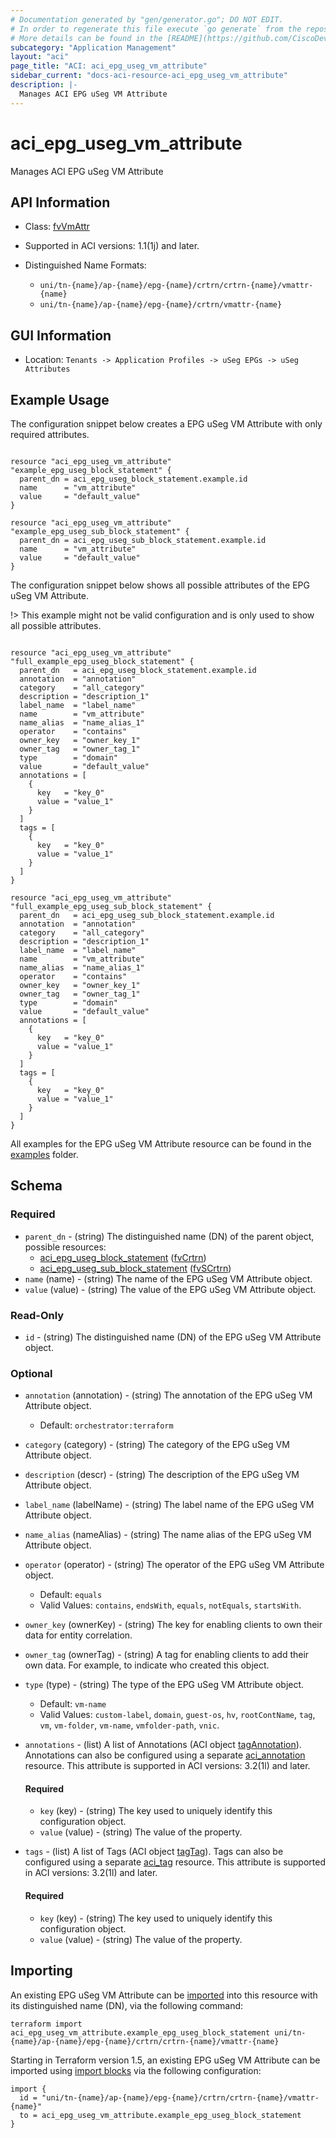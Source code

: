 ```yaml
---
# Documentation generated by "gen/generator.go"; DO NOT EDIT.
# In order to regenerate this file execute `go generate` from the repository root.
# More details can be found in the [README](https://github.com/CiscoDevNet/terraform-provider-aci/blob/master/README.md).
subcategory: "Application Management"
layout: "aci"
page_title: "ACI: aci_epg_useg_vm_attribute"
sidebar_current: "docs-aci-resource-aci_epg_useg_vm_attribute"
description: |-
  Manages ACI EPG uSeg VM Attribute
---
```


# aci_epg_useg_vm_attribute #

Manages ACI EPG uSeg VM Attribute



## API Information ##

* Class: [fvVmAttr](https://pubhub.devnetcloud.com/media/model-doc-latest/docs/app/index.html#/objects/fvVmAttr/overview)

* Supported in ACI versions: 1.1(1j) and later.

* Distinguished Name Formats:
  - `uni/tn-{name}/ap-{name}/epg-{name}/crtrn/crtrn-{name}/vmattr-{name}`
  - `uni/tn-{name}/ap-{name}/epg-{name}/crtrn/vmattr-{name}`

## GUI Information ##

* Location: `Tenants -> Application Profiles -> uSeg EPGs -> uSeg Attributes`

## Example Usage ##

The configuration snippet below creates a EPG uSeg VM Attribute with only required attributes.

```hcl

resource "aci_epg_useg_vm_attribute" "example_epg_useg_block_statement" {
  parent_dn = aci_epg_useg_block_statement.example.id
  name      = "vm_attribute"
  value     = "default_value"
}

resource "aci_epg_useg_vm_attribute" "example_epg_useg_sub_block_statement" {
  parent_dn = aci_epg_useg_sub_block_statement.example.id
  name      = "vm_attribute"
  value     = "default_value"
}

```
The configuration snippet below shows all possible attributes of the EPG uSeg VM Attribute.

!> This example might not be valid configuration and is only used to show all possible attributes.

```hcl

resource "aci_epg_useg_vm_attribute" "full_example_epg_useg_block_statement" {
  parent_dn   = aci_epg_useg_block_statement.example.id
  annotation  = "annotation"
  category    = "all_category"
  description = "description_1"
  label_name  = "label_name"
  name        = "vm_attribute"
  name_alias  = "name_alias_1"
  operator    = "contains"
  owner_key   = "owner_key_1"
  owner_tag   = "owner_tag_1"
  type        = "domain"
  value       = "default_value"
  annotations = [
    {
      key   = "key_0"
      value = "value_1"
    }
  ]
  tags = [
    {
      key   = "key_0"
      value = "value_1"
    }
  ]
}

resource "aci_epg_useg_vm_attribute" "full_example_epg_useg_sub_block_statement" {
  parent_dn   = aci_epg_useg_sub_block_statement.example.id
  annotation  = "annotation"
  category    = "all_category"
  description = "description_1"
  label_name  = "label_name"
  name        = "vm_attribute"
  name_alias  = "name_alias_1"
  operator    = "contains"
  owner_key   = "owner_key_1"
  owner_tag   = "owner_tag_1"
  type        = "domain"
  value       = "default_value"
  annotations = [
    {
      key   = "key_0"
      value = "value_1"
    }
  ]
  tags = [
    {
      key   = "key_0"
      value = "value_1"
    }
  ]
}

```

All examples for the EPG uSeg VM Attribute resource can be found in the [examples](https://github.com/CiscoDevNet/terraform-provider-aci/tree/master/examples/resources/aci_epg_useg_vm_attribute) folder.

## Schema ##

### Required ###

* `parent_dn` - (string) The distinguished name (DN) of the parent object, possible resources:
  - [aci_epg_useg_block_statement](https://registry.terraform.io/providers/CiscoDevNet/aci/latest/docs/resources/epg_useg_block_statement) ([fvCrtrn](https://pubhub.devnetcloud.com/media/model-doc-latest/docs/app/index.html#/objects/fvCrtrn/overview))
  - [aci_epg_useg_sub_block_statement](https://registry.terraform.io/providers/CiscoDevNet/aci/latest/docs/resources/epg_useg_sub_block_statement) ([fvSCrtrn](https://pubhub.devnetcloud.com/media/model-doc-latest/docs/app/index.html#/objects/fvSCrtrn/overview))
* `name` (name) - (string) The name of the EPG uSeg VM Attribute object.
* `value` (value) - (string) The value of the EPG uSeg VM Attribute object.

### Read-Only ###

* `id` - (string) The distinguished name (DN) of the EPG uSeg VM Attribute object.

### Optional ###
  
* `annotation` (annotation) - (string) The annotation of the EPG uSeg VM Attribute object.
  - Default: `orchestrator:terraform`
* `category` (category) - (string) The category of the EPG uSeg VM Attribute object.
* `description` (descr) - (string) The description of the EPG uSeg VM Attribute object.
* `label_name` (labelName) - (string) The label name of the EPG uSeg VM Attribute object.
* `name_alias` (nameAlias) - (string) The name alias of the EPG uSeg VM Attribute object.
* `operator` (operator) - (string) The operator of the EPG uSeg VM Attribute object.
  - Default: `equals`
  - Valid Values: `contains`, `endsWith`, `equals`, `notEquals`, `startsWith`.
* `owner_key` (ownerKey) - (string) The key for enabling clients to own their data for entity correlation.
* `owner_tag` (ownerTag) - (string) A tag for enabling clients to add their own data. For example, to indicate who created this object.
* `type` (type) - (string) The type of the EPG uSeg VM Attribute object.
  - Default: `vm-name`
  - Valid Values: `custom-label`, `domain`, `guest-os`, `hv`, `rootContName`, `tag`, `vm`, `vm-folder`, `vm-name`, `vmfolder-path`, `vnic`.

* `annotations` - (list) A list of Annotations (ACI object [tagAnnotation](https://pubhub.devnetcloud.com/media/model-doc-latest/docs/app/index.html#/objects/tagAnnotation/overview)). Annotations can also be configured using a separate [aci_annotation](https://registry.terraform.io/providers/CiscoDevNet/aci/latest/docs/resources/annotation) resource. This attribute is supported in ACI versions: 3.2(1l) and later.
  
  #### Required ####
  
  * `key` (key) - (string) The key used to uniquely identify this configuration object.
  * `value` (value) - (string) The value of the property.

* `tags` - (list) A list of Tags (ACI object [tagTag](https://pubhub.devnetcloud.com/media/model-doc-latest/docs/app/index.html#/objects/tagTag/overview)). Tags can also be configured using a separate [aci_tag](https://registry.terraform.io/providers/CiscoDevNet/aci/latest/docs/resources/tag) resource. This attribute is supported in ACI versions: 3.2(1l) and later.
  
  #### Required ####
  
  * `key` (key) - (string) The key used to uniquely identify this configuration object.
  * `value` (value) - (string) The value of the property.

## Importing

An existing EPG uSeg VM Attribute can be [imported](https://www.terraform.io/docs/import/index.html) into this resource with its distinguished name (DN), via the following command:

```
terraform import aci_epg_useg_vm_attribute.example_epg_useg_block_statement uni/tn-{name}/ap-{name}/epg-{name}/crtrn/crtrn-{name}/vmattr-{name}
```

Starting in Terraform version 1.5, an existing EPG uSeg VM Attribute can be imported
using [import blocks](https://developer.hashicorp.com/terraform/language/import) via the following configuration:

```
import {
  id = "uni/tn-{name}/ap-{name}/epg-{name}/crtrn/crtrn-{name}/vmattr-{name}"
  to = aci_epg_useg_vm_attribute.example_epg_useg_block_statement
}
```
